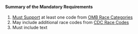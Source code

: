 #### Summary of the Mandatory Requirements

1.   [Must Support](guidance.html#must-support) at least one code from [OMB Race Categories](ValueSet-omb-race.html)
1.  May include additional race codes from [CDC Race Codes](ValueSet-detailed-race.html)
1.   Must include text
